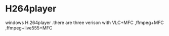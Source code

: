 # H264player
windows H.264player .there are three verison with VLC+MFC  ,ffmpeg+MFC ,ffmpeg+live555+MFC  
